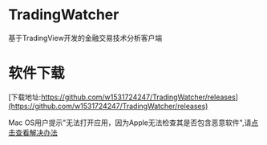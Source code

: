 # TradingWatcher
基于TradingView开发的金融交易技术分析客户端

# 软件下载
[下载地址:https://github.com/w1531724247/TradingWatcher/releases](https://github.com/w1531724247/TradingWatcher/releases)

Mac OS用户提示"无法打开应用，因为Apple无法检查其是否包含恶意软件",请[点击查看解决办法](https://zhuanlan.zhihu.com/p/568923288)